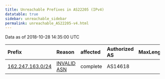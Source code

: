 ```yaml
---
title: Unreachable Prefixes in AS22205 (IPv4)
datatable: true
sidebar: unreachable_sidebar
permalink: unreachable_AS22205-v4.html
---
```


Data as of 2018-10-28 14:35:00 UTC


<div class="datatable-begin"></div>

| Prefix                                                     | Reason                                                                                                  | affected   | Authorized AS   |   MaxLength | Anchor                           |   unreachable /24s |
|:-----------------------------------------------------------|:--------------------------------------------------------------------------------------------------------|:-----------|:----------------|------------:|:---------------------------------|-------------------:|
| [162.247.163.0/24](https://stat.ripe.net/162.247.163.0/24) | [INVALID ASN](https://rpki-validator.ripe.net/announcement-preview?asn=AS22205&prefix=162.247.163.0/24) | complete   | AS14618         |           0 | [ARIN](unreachable_ARIN-v4.html) |                  1 |

<div class="datatable-end"></div>